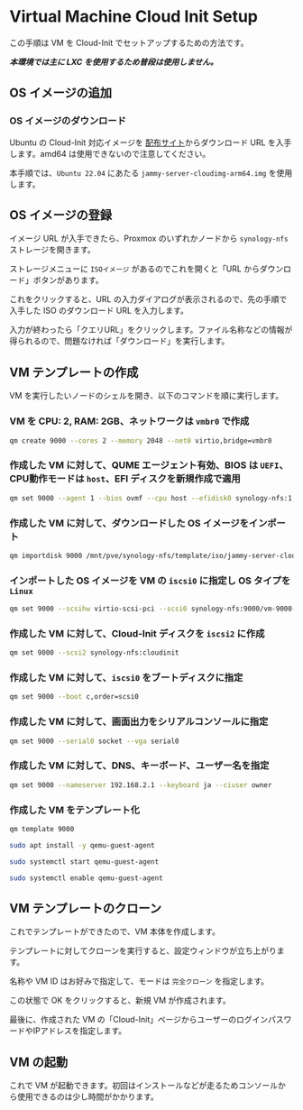 # Virtual Machine Cloud Init Setup

この手順は VM を Cloud-Init でセットアップするための方法です。

***本環境では主に LXC を使用するため普段は使用しません。***

## OS イメージの追加

### OS イメージのダウンロード

Ubuntu の Cloud-Init 対応イメージを [配布サイト](https://cloud-images.ubuntu.com/)からダウンロード URL を入手します。amd64 は使用できないので注意してください。

本手順では、`Ubuntu 22.04` にあたる `jammy-server-cloudimg-arm64.img` を使用します。

## OS イメージの登録

イメージ URL が入手できたら、Proxmox のいずれかノードから `synology-nfs` ストレージを開きます。

ストレージメニューに `ISOイメージ` があるのでこれを開くと「URL からダウンロード」ボタンがあります。

これをクリックすると、URL の入力ダイアログが表示されるので、先の手順で入手した ISO のダウンロード URL を入力します。

入力が終わったら「クエリURL」をクリックします。ファイル名称などの情報が得られるので、問題なければ「ダウンロード」を実行します。

## VM テンプレートの作成

VM を実行したいノードのシェルを開き、以下のコマンドを順に実行します。

### VM を CPU: 2, RAM: 2GB、ネットワークは `vmbr0` で作成

```sh
qm create 9000 --cores 2 --memory 2048 --net0 virtio,bridge=vmbr0
```

### 作成した VM に対して、QUME エージェント有効、BIOS は `UEFI`、CPU動作モードは `host`、EFI ディスクを新規作成で適用

```sh
qm set 9000 --agent 1 --bios ovmf --cpu host --efidisk0 synology-nfs:1,format=qcow2,efitype=4m,pre-enrolled-keys=1,size=64M
```

### 作成した VM に対して、ダウンロードした OS イメージをインポート

```sh
qm importdisk 9000 /mnt/pve/synology-nfs/template/iso/jammy-server-cloudimg-arm64.img synology-nfs -format qcow2
```

### インポートした OS イメージを VM の `iscsi0` に指定し OS タイプを `Linux`

```sh
qm set 9000 --scsihw virtio-scsi-pci --scsi0 synology-nfs:9000/vm-9000-disk-1.qcow2 --ostype l26
```

### 作成した VM に対して、Cloud-Init ディスクを `iscsi2` に作成

```sh
qm set 9000 --scsi2 synology-nfs:cloudinit
```

### 作成した VM に対して、`iscsi0` をブートディスクに指定

```sh
qm set 9000 --boot c,order=scsi0
```

### 作成した VM に対して、画面出力をシリアルコンソールに指定

```sh
qm set 9000 --serial0 socket --vga serial0
```

### 作成した VM に対して、DNS、キーボード、ユーザー名を指定

```sh
qm set 9000 --nameserver 192.168.2.1 --keyboard ja --ciuser owner
```

### 作成した VM をテンプレート化

```sh
qm template 9000
```

```sh
sudo apt install -y qemu-guest-agent
```

```sh
sudo systemctl start qemu-guest-agent
```

```sh
sudo systemctl enable qemu-guest-agent
```

## VM テンプレートのクローン

これでテンプレートができたので、VM 本体を作成します。

テンプレートに対してクローンを実行すると、設定ウィンドウが立ち上がります。

名称や VM ID はお好みで指定して、モードは `完全クローン` を指定します。

この状態で OK をクリックすると、新規 VM が作成されます。

最後に、作成された VM の「Cloud-Init」ページからユーザーのログインパスワードやIPアドレスを指定します。

## VM の起動

これで VM が起動できます。初回はインストールなどが走るためコンソールから使用できるのは少し時間がかかります。
